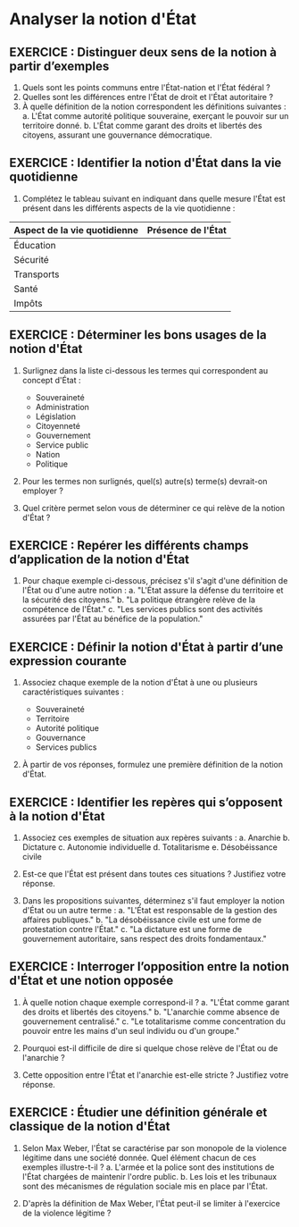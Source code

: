 # Analyser la notion d'État

## EXERCICE : Distinguer deux sens de la notion à partir d’exemples
1. Quels sont les points communs entre l'État-nation et l'État fédéral ?
2. Quelles sont les différences entre l'État de droit et l'État autoritaire ?
3. À quelle définition de la notion correspondent les définitions suivantes :
   a. L'État comme autorité politique souveraine, exerçant le pouvoir sur un territoire donné.
   b. L'État comme garant des droits et libertés des citoyens, assurant une gouvernance démocratique.

## EXERCICE : Identifier la notion d'État dans la vie quotidienne
1. Complétez le tableau suivant en indiquant dans quelle mesure l'État est présent dans les différents aspects de la vie quotidienne :

| Aspect de la vie quotidienne | Présence de l'État |
|-----------------------------|--------------------|
| Éducation                    |                    |
| Sécurité                     |                    |
| Transports                   |                    |
| Santé                        |                    |
| Impôts                       |                    |

## EXERCICE : Déterminer les bons usages de la notion d'État
1. Surlignez dans la liste ci-dessous les termes qui correspondent au concept d'État :
   - Souveraineté
   - Administration
   - Législation
   - Citoyenneté
   - Gouvernement
   - Service public
   - Nation
   - Politique

2. Pour les termes non surlignés, quel(s) autre(s) terme(s) devrait-on employer ?

3. Quel critère permet selon vous de déterminer ce qui relève de la notion d'État ?

## EXERCICE : Repérer les différents champs d’application de la notion d'État
1. Pour chaque exemple ci-dessous, précisez s'il s'agit d'une définition de l'État ou d'une autre notion :
   a. "L'État assure la défense du territoire et la sécurité des citoyens."
   b. "La politique étrangère relève de la compétence de l'État."
   c. "Les services publics sont des activités assurées par l'État au bénéfice de la population."

## EXERCICE : Définir la notion d'État à partir d’une expression courante
1. Associez chaque exemple de la notion d'État à une ou plusieurs caractéristiques suivantes :
   - Souveraineté
   - Territoire
   - Autorité politique
   - Gouvernance
   - Services publics

2. À partir de vos réponses, formulez une première définition de la notion d'État.

## EXERCICE : Identifier les repères qui s’opposent à la notion d'État
1. Associez ces exemples de situation aux repères suivants :
   a. Anarchie
   b. Dictature
   c. Autonomie individuelle
   d. Totalitarisme
   e. Désobéissance civile

2. Est-ce que l'État est présent dans toutes ces situations ? Justifiez votre réponse.

3. Dans les propositions suivantes, déterminez s'il faut employer la notion d'État ou un autre terme :
   a. "L'État est responsable de la gestion des affaires publiques."
   b. "La désobéissance civile est une forme de protestation contre l'État."
   c. "La dictature est une forme de gouvernement autoritaire, sans respect des droits fondamentaux."

## EXERCICE : Interroger l’opposition entre la notion d'État et une notion opposée
1. À quelle notion chaque exemple correspond-il ?
   a. "L'État comme garant des droits et libertés des citoyens."
   b. "L'anarchie comme absence de gouvernement centralisé."
   c. "Le totalitarisme comme concentration du pouvoir entre les mains d'un seul individu ou d'un groupe."

2. Pourquoi est-il difficile de dire si quelque chose relève de l'État ou de l'anarchie ?

3. Cette opposition entre l'État et l'anarchie est-elle stricte ? Justifiez votre réponse.

## EXERCICE : Étudier une définition générale et classique de la notion d'État
1. Selon Max Weber, l'État se caractérise par son monopole de la violence légitime dans une société donnée. Quel élément chacun de ces exemples illustre-t-il ?
   a. L'armée et la police sont des institutions de l'État chargées de maintenir l'ordre public.
   b. Les lois et les tribunaux sont des mécanismes de régulation sociale mis en place par l'État.

2. D'après la définition de Max Weber, l'État peut-il se limiter à l'exercice de la violence légitime ?